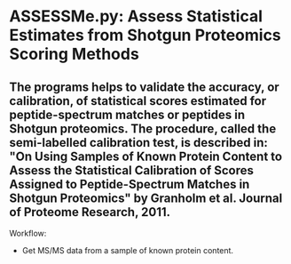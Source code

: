 ASSESSMe.py: Assess Statistical Estimates from Shotgun Proteomics Scoring Methods
===============================================
The programs helps to validate the accuracy, or calibration, of statistical scores estimated for peptide-spectrum matches or peptides in Shotgun proteomics. The procedure, called the semi-labelled calibration test, is described in:  "On Using Samples of Known Protein Content to Assess the Statistical Calibration of Scores Assigned to Peptide-Spectrum Matches in Shotgun Proteomics" by Granholm et al. Journal of Proteome Research, 2011.
-----------------------------------------------
Workflow:
- Get MS/MS data from a sample of known protein content.
